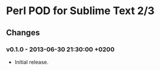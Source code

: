 # Perl POD for Sublime Text 2/3

## Changes

### v0.1.0 - 2013-06-30 21:30:00 +0200

* Initial release.
